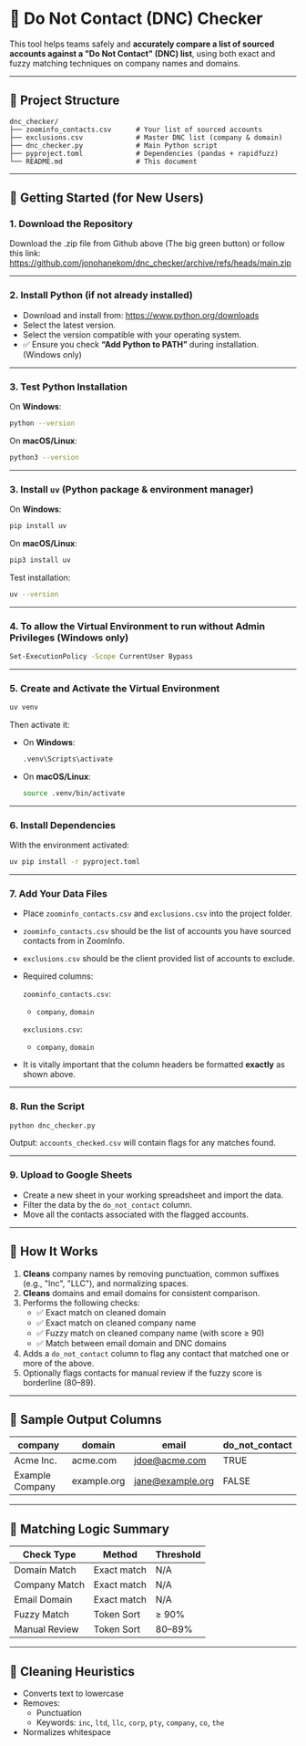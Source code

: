 
# 🛑 Do Not Contact (DNC) Checker

This tool helps teams safely and **accurately compare a list of sourced accounts against a "Do Not Contact" (DNC) list**, using both exact and fuzzy matching techniques on company names and domains.

---

## 📁 Project Structure

```
dnc_checker/
├── zoominfo_contacts.csv      # Your list of sourced accounts
├── exclusions.csv             # Master DNC list (company & domain)
├── dnc_checker.py             # Main Python script
├── pyproject.toml             # Dependencies (pandas + rapidfuzz)
└── README.md                  # This document
```

---

## 🚀 Getting Started (for New Users)

### 1. Download the Repository


Download the .zip file from Github above (The big green button) or follow this link: https://github.com/jonohanekom/dnc_checker/archive/refs/heads/main.zip


---

### 2. Install Python (if not already installed)

- Download and install from: https://www.python.org/downloads
- Select the latest version.
- Select the version compatible with your operating system.
- ✅ Ensure you check **“Add Python to PATH”** during installation. (Windows only)

---

### 3. Test Python Installation

On **Windows**:
```bash
python --version 
```
On **macOS/Linux**:
```bash
python3 --version
```

---

### 3. Install `uv` (Python package & environment manager)

On **Windows**:
```bash
pip install uv
```
On **macOS/Linux**:
```bash
pip3 install uv
```
Test installation:

```bash
uv --version
```

---
### 4. To allow the Virtual Environment to run without Admin Privileges (Windows only)
```bash
Set-ExecutionPolicy -Scope CurrentUser Bypass
```
---
### 5. Create and Activate the Virtual Environment

```bash
uv venv
```

Then activate it:

- On **Windows**:
  ```bash
  .venv\Scripts\activate
  ```

- On **macOS/Linux**:
  ```bash
  source .venv/bin/activate
  ```

---

### 6. Install Dependencies

With the environment activated:

```bash
uv pip install -r pyproject.toml
```

---

### 7. Add Your Data Files

- Place `zoominfo_contacts.csv` and `exclusions.csv` into the project folder.
- `zoominfo_contacts.csv` should be the list of accounts you have sourced contacts from in ZoomInfo.
- `exclusions.csv` should be the client provided list of accounts to exclude. 
- Required columns:

  `zoominfo_contacts.csv`:
  - `company`, `domain`

  `exclusions.csv`:
  - `company`, `domain`
- It is vitally important that the column headers be formatted **exactly** as shown above. 

---

### 8. Run the Script

```bash
python dnc_checker.py
```

Output: `accounts_checked.csv` will contain flags for any matches found.

---

### 9. Upload to Google Sheets

- Create a new sheet in your working spreadsheet and import the data. 
- Filter the data by the `do_not_contact` column. 
- Move all the contacts associated with the flagged accounts.

---

## 🧠 How It Works

1. **Cleans** company names by removing punctuation, common suffixes (e.g., "Inc", "LLC"), and normalizing spaces.
2. **Cleans** domains and email domains for consistent comparison.
3. Performs the following checks:
   - ✅ Exact match on cleaned domain
   - ✅ Exact match on cleaned company name
   - ✅ Fuzzy match on cleaned company name (with score ≥ 90)
   - ✅ Match between email domain and DNC domains
4. Adds a `do_not_contact` column to flag any contact that matched one or more of the above.
5. Optionally flags contacts for manual review if the fuzzy score is borderline (80–89).

---

## 🧪 Sample Output Columns

| company         | domain        | email                | do_not_contact |
|------------------|---------------|------------------------|----------------|
| Acme Inc.       | acme.com      | jdoe@acme.com         | TRUE           |
| Example Company | example.org   | jane@example.org      | FALSE          |

---

## 👥 Matching Logic Summary

| Check Type      | Method         | Threshold |
|------------------|----------------|-----------|
| Domain Match     | Exact match    | N/A       |
| Company Match    | Exact match    | N/A       |
| Email Domain     | Exact match    | N/A       |
| Fuzzy Match      | Token Sort     | ≥ 90%     |
| Manual Review    | Token Sort     | 80–89%    |

---

## 🧹 Cleaning Heuristics

- Converts text to lowercase
- Removes:
  - Punctuation
  - Keywords: `inc`, `ltd`, `llc`, `corp`, `pty`, `company`, `co`, `the`
- Normalizes whitespace


